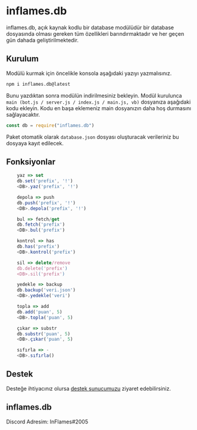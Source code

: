# inflames.db

inflames.db, açık kaynak kodlu bir database modülüdür bir database dosyasında olması 
gereken tüm özellikleri barındırmaktadır ve her geçen gün dahada geliştirilmektedir.

## Kurulum

Modülü kurmak için öncelikle konsola aşağıdaki yazıyı yazmalısınız.

```bash
npm i inflames.db@latest
```

Bunu yazdıktan sonra modülün indirilmesiniz bekleyin. Modül kurulunca `main (bot.js / server.js / index.js / main.js, vb)` dosyanıza aşağıdaki kodu ekleyin. Kodu en başa eklemeniz main dosyanızın daha hoş durmasını sağlayacaktır.

```javascript
const db = require("inflames.db")
```

Paket otomatik olarak `database.json` dosyası oluşturacak verileriniz bu dosyaya kayıt edilecek.

## Fonksiyonlar

```javascript
    yaz => set
    db.set('prefix', '!')
    <DB>.yaz('prefix', '!')
```

```javascript
    depola => push
    db.push('prefix', '!')
    <DB>.depola('prefix', '!')
```
    
```javascript
    bul => fetch/get 
    db.fetch('prefix')
    <DB>.bul('prefix')
```

```javascript
    kontrol => has
    db.has('prefix')
    <DB>.kontrol('prefix')
```

```javascript
    sil => delete/remove
    db.delete('prefix')
    <DB>.sil('prefix')
```

```javascript
    yedekle => backup
    db.backup('veri.json')
    <DB>.yedekle('veri')
```
    
```javascript
    topla => add
    db.add('puan', 5)
    <DB>.topla('puan', 5)
```

```javascript
    çıkar => substr
    db.substr('puan', 5)
    <DB>.çıkar('puan', 5)
```

```javascript
    sıfırla => -
    <DB>.sıfırla()
```

## Destek

Desteğe ihtiyacınız olursa [destek sunucumuzu](https://discord.gg/HFhyNaKUB6) ziyaret edebilirsiniz.

## inflames.db

Discord Adresim: InFlames#2005
